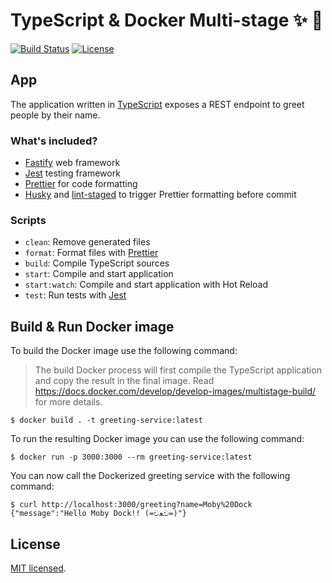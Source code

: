 # TypeScript & Docker Multi-stage ✨ 🐳

[![Build Status](https://travis-ci.com/kevinpollet/typescript-multistage-docker.svg?branch=master)](https://travis-ci.com/kevinpollet/typescript-multistage-docker) [![License](https://img.shields.io/badge/license-MIT-blue.svg)](./LICENSE.md)

## App

The application written in [TypeScript](https://www.typescriptlang.org/) exposes a REST endpoint to greet people by their name.

### What's included?

- [Fastify](https://www.fastify.io/) web framework
- [Jest](https://jestjs.io/) testing framework
- [Prettier](https://prettier.io/) for code formatting
- [Husky](https://github.com/typicode/husky#readme) and [lint-staged](https://github.com/okonet/lint-staged) to trigger Prettier formatting before commit

### Scripts

- `clean`: Remove generated files
- `format`: Format files with [Prettier](https://prettier.io/)
- `build`: Compile TypeScript sources
- `start`: Compile and start application
- `start:watch`: Compile and start application with Hot Reload
- `test`: Run tests with [Jest](https://jestjs.io/)

## Build & Run Docker image

To build the Docker image use the following command:

> The build Docker process will first compile the TypeScript application and copy the result in the final image. Read https://docs.docker.com/develop/develop-images/multistage-build/ for more details.

```shell
$ docker build . -t greeting-service:latest
```

To run the resulting Docker image you can use the following command:

```shell
$ docker run -p 3000:3000 --rm greeting-service:latest
```

You can now call the Dockerized greeting service with the following command:

```shell
$ curl http://localhost:3000/greeting?name=Moby%20Dock
{"message":"Hello Moby Dock!! (=චﻌච=)"}
```

## License

[MIT licensed](./LICENSE.md).
